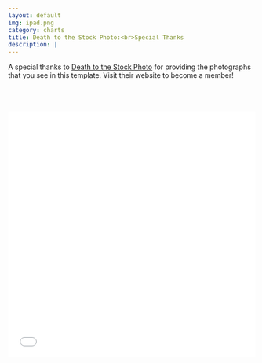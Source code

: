 ```yaml
---
layout: default
img: ipad.png
category: charts
title: Death to the Stock Photo:<br>Special Thanks
description: |
---
```

  A special thanks to [Death to the Stock Photo](http://join.deathtothestockphoto.com/) for providing the photographs that you see in this template.  Visit their website to become a member!
  <br /> <br /> <br /> <br /> 
  <iframe class="highcharts-iframe" src="//cloud.highcharts.com/embed/eqejez" style="border: 0; width: 100%; height: 500px"></iframe>
		